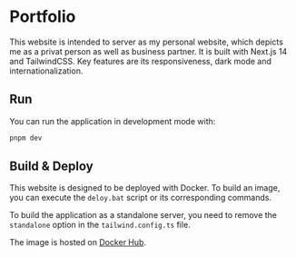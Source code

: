 # Portfolio

This website is intended to server as my personal website, which depicts
me as a privat person as well as business partner.
It is built with Next.js 14 and TailwindCSS. Key features are its responsiveness,
dark mode and internationalization.

## Run

You can run the application in development mode with:

```bash
pnpm dev
```

## Build & Deploy

This website is designed to be deployed with Docker.
To build an image, you can execute the `deloy.bat` script or its corresponding
commands.

To build the application as a standalone server, you need to remove the `standalone`
option in the `tailwind.config.ts` file.

The image is hosted on [Docker Hub](https://hub.docker.com/r/qetz/portfolio).